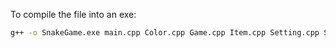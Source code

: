 To compile the file into an exe:
```bash
g++ -o SnakeGame.exe main.cpp Color.cpp Game.cpp Item.cpp Setting.cpp Snake.cpp -I.
```
